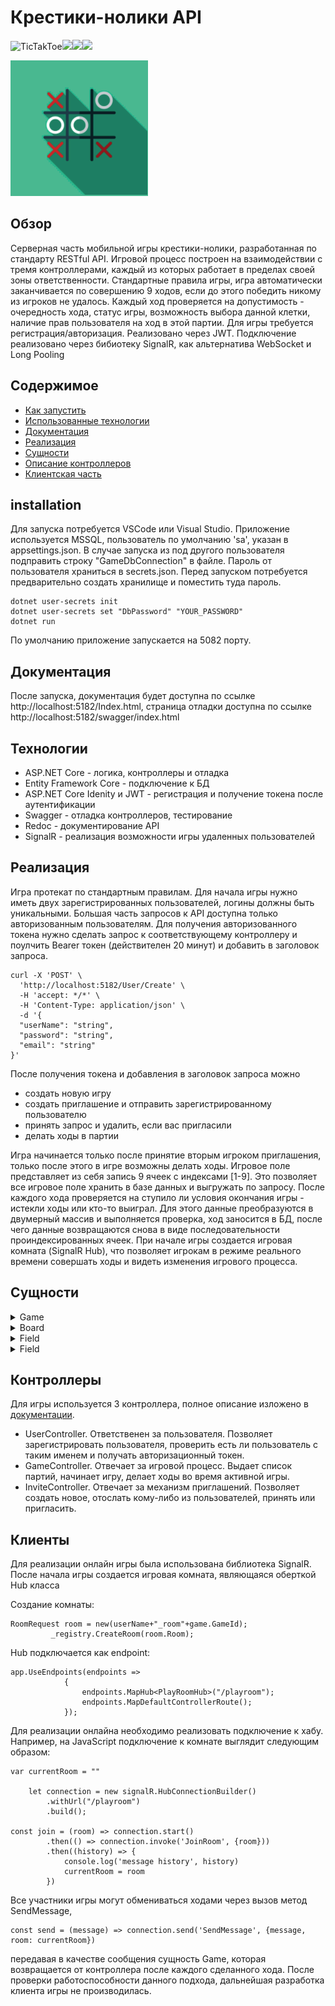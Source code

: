 # Крестики-нолики API
![TicTakToe](https://img.shields.io/static/v1?label=.NET&message=7.0&color=brightgreen)![](https://img.shields.io/static/v1?label=ASP.NETCore&message=7.0&color=brightgreen)![](https://img.shields.io/static/v1?label=EntityFramewrokCore&message=7.0&color=brightgreen)![](https://img.shields.io/static/v1?label=SignalR&message=Core&color=critical)

![](https://github.com/vasjen/SCGame/blob/master/wwwroot/logo.png?raw=true)
## Обзор

Серверная часть мобильной игры крестики-нолики, разработанная по стандарту RESTful API. Игровой процесс построен на взаимодействии с тремя контроллерами, каждый из которых работает в пределах своей зоны ответственности.
Стандартные правила игры, игра автоматически заканчивается по совершению 9 ходов, если до этого победить никому из игроков не удалось. Каждый ход проверяется на допустимость - очередность хода, статус игры, возможность выбора данной клетки, наличие прав пользователя на ход в этой партии.
Для игры требуется регистрация/авторизация. Реализовано через JWT.
Подключение реализовано через бибиотеку SignalR, как альтернатива WebSocket и Long Pooling
## Содержимое
- [Как запустить](#Установка)
- [Использованные технологии](#Технологии)
- [Документация](#Документация)
- [Реализация](#Реализация)
- [Сущности](#Сущности)
- [Описание контроллеров](#Контроллеры)
- [Клиентская часть](#Клиенты)


## installation
Для запуска потребуется VSCode или Visual Studio. Приложение используется MSSQL, пользователь по умолчанию 'sa', указан в appsettings.json. В случае запуска из под другого пользователя подправить строку "GameDbConnection" в файле.
Пароль от пользователя храниться в secrets.json. Перед запуском потребуется предварительно создать хранилище и поместить туда пароль.
```
dotnet user-secrets init
dotnet user-secrets set "DbPassword" "YOUR_PASSWORD"
dotnet run
```
По умолчанию приложение запускается на 5082 порту. 
## Документация
После запуска, документация будет доступна по ссылке http://localhost:5182/Index.html, страница отладки доступна по ссылке http://localhost:5182/swagger/index.html


## Технологии
* ASP.NET Core - логика, контроллеры и отладка
* Entity Framework Core - подключение к БД
* ASP.NET Core Idenity и JWT - регистрация и получение токена после аутентификации
* Swagger - отладка контроллеров, тестирование
* Redoc -  документирование API
* SignalR - реализация возможности игры удаленных пользователей

## Реализация

Игра протекат по стандартным правилам. Для начала игры нужно иметь двух зарегистрированных пользователей, логины должны быть уникальными. Большая часть запросов к API доступна только авторизованным пользователям.
Для получения авторизованного токена нужно сделать запрос к соответствующему контроллеру и поулчить Bearer токен (действителен 20 минут) и добавить в заголовок запроса.
```
curl -X 'POST' \
  'http://localhost:5182/User/Create' \
  -H 'accept: */*' \
  -H 'Content-Type: application/json' \
  -d '{
  "userName": "string",
  "password": "string",
  "email": "string"
}'
```
После получения токена и добавления в заголовок запроса можно
- создать новую игру
- создать приглашение и отправить зарегистрированному пользователю
- принять запрос и удалить, если вас пригласили
- делать ходы в партии

Игра начинается только после принятие вторым игроком приглашения, только после этого в игре возможны делать ходы. Игровое поле представляет из себя запись 9 ячеек с индексами [1-9]. Это позволяет все игровое поле хранить в базе данных и выгружать по запросу. 
После каждого хода проверяется на ступило ли условия окончания игры - истекли ходы или кто-то выиграл. Для этого данные преобразуются в двумерный массив и выполняется проверка, ход заносится в БД, после чего данные возвращаются снова в виде последовательности проиндексированных ячеек.
При начале игры создается игровая комната (SignalR Hub), что позволяет игрокам в режиме реального времени совершать ходы и видеть изменения игрового процесса.

## Сущности
<details>
Основная сущность - игра. Содержит в себе информаци о участниках, очередность и количество ходов, игровое поле (доска).
  <summary>Game</summary>


```
"Game": {
        "type": "object",
        "properties": {
          "gameId": {
            "type": "integer",
            "format": "int32"
          },
          "status": {
            "$ref": "#/components/schemas/GameStatus"
          },
          "queue": {
            "type": "boolean",
            "nullable": true
          },
          "firstPlayerName": {
            "type": "string",
            "nullable": true
          },
          "firstPlayerId": {
            "type": "string",
            "nullable": true
          },
          "winner": {
            "type": "string",
            "nullable": true
          },
          "secondPlayerName": {
            "type": "string",
            "nullable": true
          },
          "secondPlayerId": {
            "type": "string",
            "nullable": true
          },
          "moves": {
            "type": "integer",
            "format": "int32"
          },
          "boardId": {
            "type": "integer",
            "format": "int32"
          },
          "board": {
            "$ref": "#/components/schemas/Board"
          },
          "createTime": {
            "type": "string",
            "format": "date-time"
          }
        },
        "additionalProperties": false
      }
````
  </details>
  
  <details>
  Игровое поле (доска). 9 клеток пронумерованных по порядку. В случае хода первого игрока выбранному полю присваивается значение 1, в случае второго - 2.
  <summary>Board</summary>
  
  ```
   "Board": {
        "type": "object",
        "properties": {
          "boardId": {
            "type": "integer",
            "format": "int32"
          },
          "fieldId": {
            "type": "integer",
            "format": "int32"
          },
          "fields": {
            "type": "array",
            "items": {
              "$ref": "#/components/schemas/Field"
            },
            "nullable": true
          }
  }
  ``` 
 </details>
 
 <details>
  Игровая клетка (ячейка).
  <summary>Field</summary>
  
  ```
   "Field": {
        "type": "object",
        "properties": {
          "fieldId": {
            "type": "integer",
            "format": "int32"
          },
          "fieldIndex": {
            "type": "integer",
            "format": "int32"
          },
          "fieldValue": {
            "type": "integer",
            "format": "int32",
            "nullable": true
          }
        },
        "additionalProperties": false
      }
  ``` 
 </details>
 
 <details>
  Приглашение. Содержит информаци о игре, на которую пригласили, а также информацию о приглашенном. В случае принятия в сущность игра вносистя информация и принявшем приглашение как о втором игроке, создается игровка комната и игра начиается, в случае отказа - приглашение удаляется
  <summary>Field</summary>
  
  ```
  "Invite": {
        "type": "object",
        "properties": {
          "inviteId": {
            "type": "integer",
            "format": "int32"
          },
          "gameId": {
            "type": "integer",
            "format": "int32"
          },
          "firstPlayer": {
            "type": "string",
            "nullable": true
          },
          "secondPlayer": {
            "type": "string",
            "nullable": true
          },
          "game": {
            "$ref": "#/components/schemas/Game"
          }
        },
        "additionalProperties": false
      }
  ``` 
 </details>
 
## Контроллеры
Для игры используется 3 контроллера, полное описание изложено в [документации](#Документация).
* UserController. Ответственен за пользователя. Позволяет зарегистрировать пользователя, проверить есть ли пользователь с таким именем и получать авторизационный токен.
* GameController. Отвечает за игровой процесс. Выдает список партий, начинает игру, делает ходы во время активной игры.
* InviteController. Отвечает за механизм приглашений. Позволяет создать новое, отослать кому-либо из пользователей, принять или пригласить.

## Клиенты
Для реализации онлайн игры была использована библиотека SignalR. После начала игры создается игровая комната, являющаяся оберткой Hub класса

Создание комнаты:
```
RoomRequest room = new(userName+"_room"+game.GameId);
         _registry.CreateRoom(room.Room);
```
Hub подключается как endpoint:
```
app.UseEndpoints(endpoints =>
            {
                endpoints.MapHub<PlayRoomHub>("/playroom");
                endpoints.MapDefaultControllerRoute();
            });
```
Для реализации онлайна необходимо реализовать подключение к хабу.
Например, на JavaScript подключение к комнате выглядит следующим образом:
```
var currentRoom = ""

    let connection = new signalR.HubConnectionBuilder()
        .withUrl("/playroom")
        .build();
        
const join = (room) => connection.start()
        .then(() => connection.invoke('JoinRoom', {room}))
        .then((history) => {
            console.log('message history', history)
            currentRoom = room
        })
```
Все участники игры могут обмениваться ходами через вызов метод SendMessage,
```
const send = (message) => connection.send('SendMessage', {message, room: currentRoom})
```
передавая в качестве сообщения сущность Game, которая возвращается от контроллера после каждого сделанного хода.
После проверки работоспособности данного подхода, дальнейшая разработка клиента игры не производилась.







